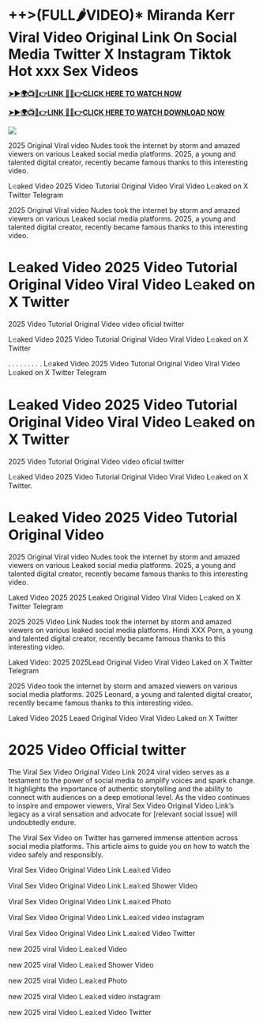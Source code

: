 # ++>(FULL🌶VIDEO)* Miranda Kerr Viral Video Original Link On Social Media Twitter X Instagram Tiktok Hot xxx Sex Videos

**[➤►🌍📺📱👉LINK 🔴✅👉CLICK HERE TO WATCH NOW](https://cutt.ly/ZrqxdKBg)**

**[➤►🌍📺📱👉LINK 🔴✅👉CLICK HERE TO WATCH DOWNLOAD NOW](https://cutt.ly/ZrqxdKBg)**

[![](https://blogger.googleusercontent.com/img/b/R29vZ2xl/AVvXsEjly1_Jd6fwzfMpqBttKB75cqKlfeme68djTcwoVtnCKQqlBEMC7avhQDkCiZP2V4MA4ADw2tRwTKTbstPHU5ZNXJeaRPOBgpDy-TmzhSmEb-NeClIFzVdOblRd6Ch1U9LBiEulx0WHmcZEwxwUxagnbG0kPcZgqm5HvpiKMTTe5kCP6VDr6LTudCVCw34b/s1280/Leaked.png)](https://cutt.ly/ZrqxdKBg)

2025 Original Viral video Nudes took the internet by storm and amazed viewers on various Leaked social media platforms. 2025, a young and talented digital creator, recently became famous thanks to this interesting video.

L𝚎aked Video 2025 Video Tutorial Original Video Viral Video L𝚎aked on X Twitter Telegram

2025 Original Viral video Nudes took the internet by storm and amazed viewers on various Leaked social media platforms. 2025, a young and talented digital creator, recently became famous thanks to this interesting video.

# L𝚎aked Video 2025 Video Tutorial Original Video Viral Video L𝚎aked on X Twitter

2025 Video Tutorial Original Video video oficial twitter

L𝚎aked Video 2025 Video Tutorial Original Video Viral Video L𝚎aked on X Twitter

. . . . . . . . . L𝚎aked Video 2025 Video Tutorial Original Video Viral Video L𝚎aked on X Twitter Telegram

# L𝚎aked Video 2025 Video Tutorial Original Video Viral Video L𝚎aked on X Twitter

2025 Video Tutorial Original Video video oficial twitter

L𝚎aked Video 2025 Video Tutorial Original Video Viral Video L𝚎aked on X Twitter.

# L𝚎aked Video 2025 Video Tutorial Original Video

2025 Original Viral video Nudes took the internet by storm and amazed viewers on various Leaked social media platforms. 2025, a young and talented digital creator, recently became famous thanks to this interesting video.

Laked Video 2025 2025 Leaked Original Video Viral Video L𝚎aked on X Twitter Telegram

2025 2025 Video Link Nudes took the internet by storm and amazed viewers on various leaked social media platforms. Hindi XXX Porn, a young and talented digital creator, recently became famous thanks to this interesting video.

Laked Video: 2025 2025Lead Original Video Viral Video Laked on X Twitter Telegram

2025 Video took the internet by storm and amazed viewers on various social media platforms. 2025 Leonard, a young and talented digital creator, recently became famous thanks to this interesting video.

Laked Video 2025 Leaed Original Video Viral Video Laked on X Twitter

# 2025 Video Official twitter

The Viral Sex Video Original Video Link 2024 viral video serves as a testament to the power of social media to amplify voices and spark change. It highlights the importance of authentic storytelling and the ability to connect with audiences on a deep emotional level. As the video continues to inspire and empower viewers, Viral Sex Video Original Video Link’s legacy as a viral sensation and advocate for [relevant social issue] will undoubtedly endure.

The Viral Sex Video on Twitter has garnered immense attention across social media platforms. This article aims to guide you on how to watch the video safely and responsibly.

Viral Sex Video Original Video Link L.ea𝚔ed Video

Viral Sex Video Original Video Link L.ea𝚔ed Shower Video

Viral Sex Video Original Video Link L.ea𝚔ed Photo

Viral Sex Video Original Video Link L.ea𝚔ed video instagram

Viral Sex Video Original Video Link L.ea𝚔ed Video Twitter

new 2025 viral Video L.ea𝚔ed Video

new 2025 viral Video L.ea𝚔ed Shower Video

new 2025 viral Video L.ea𝚔ed Photo

new 2025 viral Video L.ea𝚔ed video instagram

new 2025 viral Video L.ea𝚔ed Video Twitter
